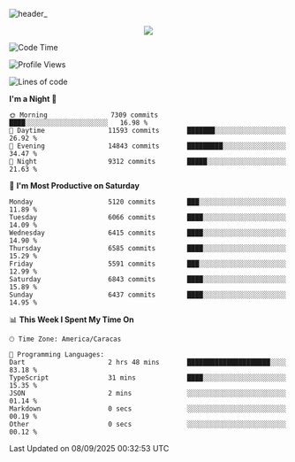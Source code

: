 ![header_](https://github.com/user-attachments/assets/4010d822-ccdc-4198-b608-18c773338d18)


<p align="center">
  <a href="http://www.github.com/thevacs">
    <img src="https://github-readme-streak-stats.herokuapp.com/?user=thevacs&stroke=ffffff&background=1c1917&ring=0891b2&fire=0891b2&currStreakNum=ffffff&currStreakLabel=0891b2&sideNums=ffffff&sideLabels=ffffff&dates=ffffff&hide_border=true" />
  </a>
</p>

<!--START_SECTION:waka-->
![Code Time](http://img.shields.io/badge/Code%20Time-3%2C648%20hrs%2015%20mins-blue)

![Profile Views](http://img.shields.io/badge/Profile%20Views-0-blue)

![Lines of code](https://img.shields.io/badge/From%20Hello%20World%20I%27ve%20Written-8.0%20million%20lines%20of%20code-blue)

**I'm a Night 🦉** 

```text
🌞 Morning                7309 commits        ████░░░░░░░░░░░░░░░░░░░░░   16.98 % 
🌆 Daytime                11593 commits       ███████░░░░░░░░░░░░░░░░░░   26.92 % 
🌃 Evening                14843 commits       █████████░░░░░░░░░░░░░░░░   34.47 % 
🌙 Night                  9312 commits        █████░░░░░░░░░░░░░░░░░░░░   21.63 % 
```
📅 **I'm Most Productive on Saturday** 

```text
Monday                   5120 commits        ███░░░░░░░░░░░░░░░░░░░░░░   11.89 % 
Tuesday                  6066 commits        ████░░░░░░░░░░░░░░░░░░░░░   14.09 % 
Wednesday                6415 commits        ████░░░░░░░░░░░░░░░░░░░░░   14.90 % 
Thursday                 6585 commits        ████░░░░░░░░░░░░░░░░░░░░░   15.29 % 
Friday                   5591 commits        ███░░░░░░░░░░░░░░░░░░░░░░   12.99 % 
Saturday                 6843 commits        ████░░░░░░░░░░░░░░░░░░░░░   15.89 % 
Sunday                   6437 commits        ████░░░░░░░░░░░░░░░░░░░░░   14.95 % 
```


📊 **This Week I Spent My Time On** 

```text
🕑︎ Time Zone: America/Caracas

💬 Programming Languages: 
Dart                     2 hrs 48 mins       █████████████████████░░░░   83.18 % 
TypeScript               31 mins             ████░░░░░░░░░░░░░░░░░░░░░   15.35 % 
JSON                     2 mins              ░░░░░░░░░░░░░░░░░░░░░░░░░   01.14 % 
Markdown                 0 secs              ░░░░░░░░░░░░░░░░░░░░░░░░░   00.19 % 
Other                    0 secs              ░░░░░░░░░░░░░░░░░░░░░░░░░   00.12 % 
```


 Last Updated on 08/09/2025 00:32:53 UTC
<!--END_SECTION:waka-->
